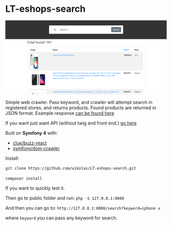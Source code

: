# LT-eshops-search

![Image](public/images/example.png)

Simple web crawler. Pass keyword, and crawler will attempt search in registered stores, and returns products. Found products are returned in JSON format.
Example response [can be found here](json_example.json)

If you want just want API (without twig and front end.) [go here](https://github.com/uikolas/LT-eshops-search/tree/api)

Built on **Symfony 4** with:
* [clue/buzz-react](https://github.com/clue/php-buzz-react)
* [symfony/dom-crawler](https://github.com/symfony/dom-crawler)

Install:
```
git clone https://github.com/uikolas/LT-eshops-search.git

composer install
```

If you want to quickly test it.

Then go to public folder and run:
`php -S 127.0.0.1:8000`

And then you can go to:
`http://127.0.0.1:8000/search?keyword=iphone x`

where `keyword` you can pass any keyword for search.